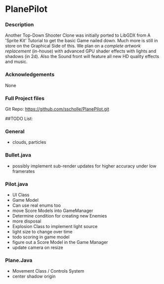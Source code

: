 # PlanePilot

### Description

Another Top-Down Shooter Clone was initially ported to LibGDX from A 'Sprite Kit' Tutorial to get the basic Game nailed down. Much more is still in store on the Graphical Side of this. We plan on a *complete artwork replacement* (in-house) with advanced GPU shader effects with lights and shadows (in 2d). Also the Sound front will feature all new HD quality effects and music.

### Acknowledgements

None

### Full Project files

Git Repo: https://github.com/sscholle/PlanePilot.git


##TODO List:

### General

*   clouds, particles

### Bullet.java

*   possibly implement sub-render updates for higher accuracy under low framerates

### Pilot.java

*   UI Class
*   Game Model
*   Can use real enums too
*   move Score Models into GameManager
*   Determine condition for creating new Enemies
*   more disposal
*   Explosion Class to implement light source
*   light size to change over time
*   todo scoring in game model
*   figure out a Score Model in the Game Manager
*   update camera on resize


### Plane.Java

*   Movement Class / Controls System
*   center shadow origin